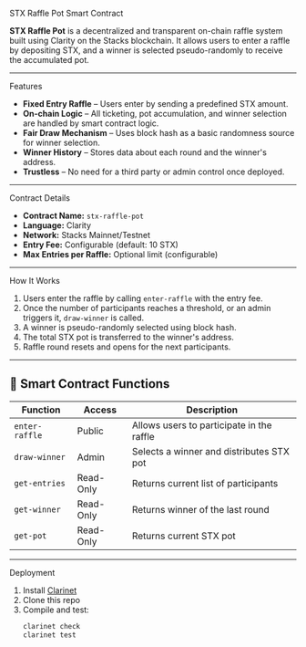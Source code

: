  STX Raffle Pot Smart Contract

**STX Raffle Pot** is a decentralized and transparent on-chain raffle system built using Clarity on the Stacks blockchain. It allows users to enter a raffle by depositing STX, and a winner is selected pseudo-randomly to receive the accumulated pot.

---

 Features

-  **Fixed Entry Raffle** – Users enter by sending a predefined STX amount.
-  **On-chain Logic** – All ticketing, pot accumulation, and winner selection are handled by smart contract logic.
-  **Fair Draw Mechanism** – Uses block hash as a basic randomness source for winner selection.
-  **Winner History** – Stores data about each round and the winner's address.
-  **Trustless** – No need for a third party or admin control once deployed.

---

 Contract Details

- **Contract Name:** `stx-raffle-pot`
- **Language:** Clarity
- **Network:** Stacks Mainnet/Testnet
- **Entry Fee:** Configurable (default: 10 STX)
- **Max Entries per Raffle:** Optional limit (configurable)

---

 How It Works

1. Users enter the raffle by calling `enter-raffle` with the entry fee.
2. Once the number of participants reaches a threshold, or an admin triggers it, `draw-winner` is called.
3. A winner is pseudo-randomly selected using block hash.
4. The total STX pot is transferred to the winner's address.
5. Raffle round resets and opens for the next participants.

---

## 🔧 Smart Contract Functions

| Function          | Access  | Description                                 |
|------------------|---------|---------------------------------------------|
| `enter-raffle`   | Public  | Allows users to participate in the raffle   |
| `draw-winner`    | Admin   | Selects a winner and distributes STX pot    |
| `get-entries`    | Read-Only | Returns current list of participants       |
| `get-winner`     | Read-Only | Returns winner of the last round           |
| `get-pot`        | Read-Only | Returns current STX pot                    |

---

 Deployment

1. Install [Clarinet](https://docs.stacks.co/docs/clarity/clarinet-cli/overview/)
2. Clone this repo
3. Compile and test:
   ```bash
   clarinet check
   clarinet test
